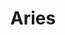 ---
layout: smileys&emotion
title: Aries
emoji: aries
permalink: ♈.html
image: assets/img/3moji/aries.png
---
